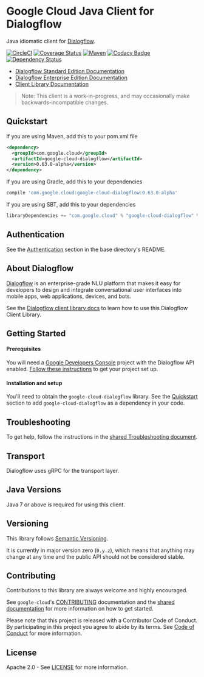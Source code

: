 Google Cloud Java Client for Dialogflow
======================================

Java idiomatic client for [Dialogflow][dialogflow].

[![CircleCI](https://circleci.com/gh/GoogleCloudPlatform/google-cloud-java/tree/master.svg?style=shield)](https://circleci.com/gh/GoogleCloudPlatform/google-cloud-java/tree/master)
[![Coverage Status](https://coveralls.io/repos/GoogleCloudPlatform/google-cloud-java/badge.svg?branch=master)](https://coveralls.io/r/GoogleCloudPlatform/google-cloud-java?branch=master)
[![Maven](https://img.shields.io/maven-central/v/com.google.cloud/google-cloud-dialogflow.svg)](https://img.shields.io/maven-central/v/com.google.cloud/google-cloud-dialogflow.svg)
[![Codacy Badge](https://api.codacy.com/project/badge/grade/9da006ad7c3a4fe1abd142e77c003917)](https://www.codacy.com/app/mziccard/google-cloud-java)
[![Dependency Status](https://www.versioneye.com/user/projects/58fe4c8d6ac171426c414772/badge.svg?style=flat)](https://www.versioneye.com/user/projects/58fe4c8d6ac171426c414772)

- [Dialogflow Standard Edition Documentation][dialogflow-standard-product-docs]
- [Dialogflow Enterprise Edition Documentation][dialogflow-enterprise-product-docs]
- [Client Library Documentation][dialogflow-client-lib-docs]

> Note: This client is a work-in-progress, and may occasionally
> make backwards-incompatible changes.

Quickstart
----------

[//]: # ({x-version-update-start:google-cloud-dialogflow:released})
If you are using Maven, add this to your pom.xml file
```xml
<dependency>
  <groupId>com.google.cloud</groupId>
  <artifactId>google-cloud-dialogflow</artifactId>
  <version>0.63.0-alpha</version>
</dependency>
```
If you are using Gradle, add this to your dependencies
```Groovy
compile 'com.google.cloud:google-cloud-dialogflow:0.63.0-alpha'
```
If you are using SBT, add this to your dependencies
```Scala
libraryDependencies += "com.google.cloud" % "google-cloud-dialogflow" % "0.63.0-alpha"
```
[//]: # ({x-version-update-end})

Authentication
--------------

See the [Authentication](https://github.com/GoogleCloudPlatform/google-cloud-java#authentication) section in the base directory's README.

About Dialogflow
----------------

[Dialogflow][dialogflow] is an enterprise-grade NLU platform that makes it easy for developers to design and integrate conversational user interfaces into mobile apps, web applications, devices, and bots.

See the [Dialogflow client library docs][dialogflow-client-lib-docs] to learn how to use this Dialogflow Client Library.

Getting Started
---------------
#### Prerequisites
You will need a [Google Developers Console](https://console.developers.google.com/) project with the Dialogflow API enabled.
[Follow these instructions](https://cloud.google.com/docs/authentication#preparation) to get your project set up.

#### Installation and setup
You'll need to obtain the `google-cloud-dialogflow` library.  See the [Quickstart](#quickstart) section to add `google-cloud-dialogflow` as a dependency in your code.

Troubleshooting
---------------

To get help, follow the instructions in the [shared Troubleshooting document](https://github.com/GoogleCloudPlatform/gcloud-common/blob/master/troubleshooting/readme.md#troubleshooting).

Transport
---------
Dialogflow uses gRPC for the transport layer.

Java Versions
-------------

Java 7 or above is required for using this client.

Versioning
----------

This library follows [Semantic Versioning](http://semver.org/).

It is currently in major version zero (``0.y.z``), which means that anything may change at any time and the public API should not be considered stable.

Contributing
------------

Contributions to this library are always welcome and highly encouraged.

See `google-cloud`'s [CONTRIBUTING] documentation and the [shared documentation](https://github.com/GoogleCloudPlatform/gcloud-common/blob/master/contributing/readme.md#how-to-contribute-to-gcloud) for more information on how to get started.

Please note that this project is released with a Contributor Code of Conduct. By participating in this project you agree to abide by its terms. See [Code of Conduct][code-of-conduct] for more information.

License
-------

Apache 2.0 - See [LICENSE] for more information.


[CONTRIBUTING]:https://github.com/GoogleCloudPlatform/google-cloud-java/blob/master/CONTRIBUTING.md
[code-of-conduct]:https://github.com/GoogleCloudPlatform/google-cloud-java/blob/master/CODE_OF_CONDUCT.md#contributor-code-of-conduct
[LICENSE]: https://github.com/GoogleCloudPlatform/google-cloud-java/blob/master/LICENSE
[dialogflow]: https://dialogflow.com/
[dialogflow-standard-product-docs]: https://dialogflow.com/docs
[dialogflow-enterprise-product-docs]: https://cloud.google.com/dialogflow-enterprise/docs/
[dialogflow-client-lib-docs]: https://googlecloudplatform.github.io/google-cloud-java/google-cloud-clients/apidocs/index.html?com/google/cloud/dialogflow/v2beta1/package-summary.html
